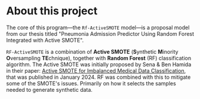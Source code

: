 # About this project

The core of this program&mdash;the `Rf-ActiveSMOTE` model&mdash;is a proposal model from our thesis titled "Pneumonia Admission Predictor Using Random Forest Integrated with Active SMOTE".

`RF-ActiveSMOTE` is a combination of **Active SMOTE** (**S**ynthetic **M**inority **O**versampling **TE**chnique), together with **Random Forest** (RF) classification algorithm. The Active SMOTE was initially proposed by Sena & Ben Hamida in their paper: [Active SMOTE for Imbalanced Medical Data Classification](https://doi.org/10.1007/978-3-031-51664-1_6), that was published in January 2024. RF was combined with this to mitigate some of the SMOTE's issues. Primarily on how it selects the samples needed to generate synthetic data.
